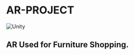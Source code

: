 # AR-PROJECT

![Unity](https://img.shields.io/badge/unity-%23000000.svg?style=for-the-badge&logo=unity&logoColor=white)

## AR Used for Furniture Shopping.

